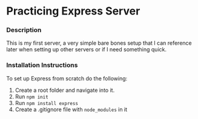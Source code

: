 # __Practicing Express Server__

### __Description__
This is my first server, a very simple bare bones setup that I can reference later when setting up other servers or if I need something quick.

### Installation Instructions
To set up Express from scratch do the following:
1. Create a root folder and navigate into it.
2. Run `npm init`
3. Run `npm install express`
4. Create a .gitignore file with `node_modules` in it
